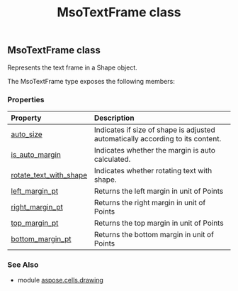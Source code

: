 ﻿---
title: MsoTextFrame class
second_title: Aspose.Cells for Python via .NET API References
description: 
type: docs
weight: 380
url: /aspose.cells.drawing/msotextframe/
is_root: false
---

## MsoTextFrame class

Represents the text frame in a Shape object.



The MsoTextFrame type exposes the following members:

### Properties
| Property | Description |
| :- | :- |
| [auto_size](/cells/python-net/aspose.cells.drawing/msotextframe/auto_size) | Indicates if size of shape is adjusted automatically according to its content. |
| [is_auto_margin](/cells/python-net/aspose.cells.drawing/msotextframe/is_auto_margin) | Indicates whether the margin is auto calculated. |
| [rotate_text_with_shape](/cells/python-net/aspose.cells.drawing/msotextframe/rotate_text_with_shape) | Indicates whether rotating text with shape. |
| [left_margin_pt](/cells/python-net/aspose.cells.drawing/msotextframe/left_margin_pt) | Returns the left margin in unit of Points |
| [right_margin_pt](/cells/python-net/aspose.cells.drawing/msotextframe/right_margin_pt) | Returns the right margin in unit of Points |
| [top_margin_pt](/cells/python-net/aspose.cells.drawing/msotextframe/top_margin_pt) | Returns the top margin in unit of Points |
| [bottom_margin_pt](/cells/python-net/aspose.cells.drawing/msotextframe/bottom_margin_pt) | Returns the bottom margin in unit of Points |



### See Also
* module [aspose.cells.drawing](..)
